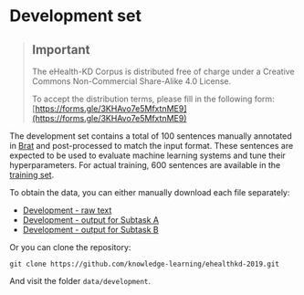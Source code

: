 # Development set

> ## Important
> The eHealth-KD Corpus is distributed free of charge under a Creative Commons Non-Commercial Share-Alike 4.0 License.
>
> To accept the distribution terms, please fill in the following form:
> [https://forms.gle/3KHAvo7e5MfxtnME9](https://forms.gle/3KHAvo7e5MfxtnME9)
>

The development set contains a total of 100 sentences manually annotated in [Brat](http://brat.nlplab.org/) and post-processed to match the input format.
These sentences are expected to be used to evaluate machine learning systems and tune their hyperparameters.
For actual training, 600 sentences are available in the [training set](../training/Readme.md).

To obtain the data, you can either manually download each file separately:

* [Development - raw text](https://raw.githubusercontent.com/knowledge-learning/ehealthkd-2019/master/data/development/input_develop.txt)
* [Development - output for Subtask A](https://raw.githubusercontent.com/knowledge-learning/ehealthkd-2019/master/data/development/output_a_develop.txt)
* [Development - output for Subtask B](https://raw.githubusercontent.com/knowledge-learning/ehealthkd-2019/master/data/development/output_b_develop.txt)

Or you can clone the repository:

```
git clone https://github.com/knowledge-learning/ehealthkd-2019.git
```

And visit the folder `data/development`.
